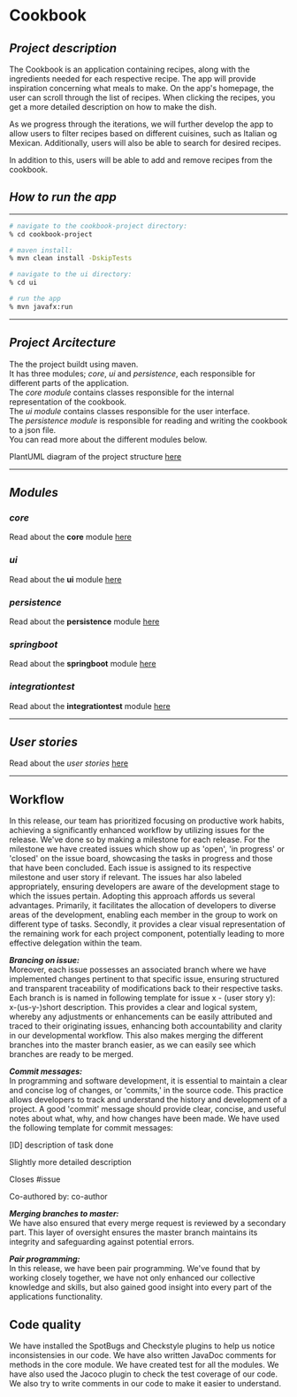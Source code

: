 # __Cookbook__

## _Project description_

The Cookbook is an application containing recipes, along with the ingredients needed for each respective recipe. The app will provide inspiration concerning what meals to make. On the app's homepage, the user can scroll through the list of recipes. When clicking the recipes, you get a more detailed description on how to make the dish.

As we progress through the iterations, we will further develop the app to allow users to filter recipes based on different cuisines, such as Italian og Mexican. Additionally, users will also be able to search for desired recipes.

In addition to this, users will be able to add and remove recipes from the cookbook.

## _How to run the app_
---
```bash
# navigate to the cookbook-project directory:
% cd cookbook-project

# maven install:
% mvn clean install -DskipTests

# navigate to the ui directory:
% cd ui

# run the app
% mvn javafx:run
```
---

## _Project Arcitecture_
The the project buildt using maven.  
It has three modules; _core_, _ui_ and _persistence_, each responsible for different parts of the application.  
The _core module_ contains classes responsible for the internal representation of the cookbook.  
The _ui module_ contains classes responsible for the user interface.  
The _persistence module_ is responsible for reading and writing the cookbook to a json file.  
You can read more about the different modules below.

PlantUML diagram of the project structure [here](../assets/diagram.puml)  

---

## _Modules_

### ___core___
Read about the __core__ module [here](/cookbook-project/core/readme.md)

### ___ui___
Read about the __ui__ module [here](/cookbook-project/ui/readme.md)

### ___persistence___
Read about the __persistence__ module [here](/cookbook-project/persistence/readme.md)

### ___springboot___
Read about the __springboot__ module [here](/cookbook-project/springboot/readme.md)

### ___integrationtest___
Read about the __integrationtest__ module [here](/cookbook-project/integrationtest/readme.md)

---
## _User stories_

Read about the _user stories_ [here](../docs/userstories.md)

---

## Workflow

In this release, our team has prioritized focusing on productive work habits, achieving a significantly enhanced workflow by utilizing issues for the release. We've done so by making a milestone for each release. For the milestone we have created issues which show up as 'open', 'in progress' or 'closed' on the issue board, showcasing the tasks in progress and those that have been concluded. Each issue is assigned to its respective milestone and user story if relevant. The issues har also labeled appropriately, ensuring developers are aware of the development stage to which the issues pertain. Adopting this approach affords us several advantages. Primarily, it facilitates the allocation of developers to diverse areas of the development, enabling each member in the group to work on different type of tasks. Secondly, it provides a clear visual representation of the remaining work for each project component, potentially leading to more effective delegation within the team.

**_Brancing on issue:_**  
Moreover, each issue possesses an associated branch where we have implemented changes pertinent to that specific issue, ensuring structured and transparent traceability of modifications back to their respective tasks. Each branch is is named in following template for issue x - (user story y):  
x-(us-y-)short description. This provides a clear and logical system, whereby any adjustments or enhancements can be easily attributed and traced to their originating issues, enhancing both accountability and clarity in our developmental workflow. This also makes merging the different branches into the master branch easier, as we can easily see which branches are ready to be merged.

**_Commit messages:_**  
In programming and software development, it is essential to maintain a clear and concise log of changes, or 'commits,' in the source code. This practice allows developers to track and understand the history and development of a project. A good 'commit' message should provide clear, concise, and useful notes about what, why, and how changes have been made. We have used the following template for commit messages:

[ID] description of task done

Slightly more detailed description

Closes #issue

Co-authored by: co-author

**_Merging branches to master:_**  
We have also ensured that every merge request is reviewed by a secondary part. This layer of oversight ensures the master branch maintains its integrity and safeguarding against potential errors.

**_Pair programming:_**  
In this release, we have been pair programming. We've found that by working closely together, we have not only enhanced our collective knowledge and skills, but also gained good insight into every part of the applications functionality.


## Code quality
We have installed the SpotBugs and Checkstyle plugins to help us notice inconsistensies in our code. We have also written JavaDoc comments for methods in the core module. We have created test for all the modules. We have also used the Jacoco plugin to check the test coverage of our code. We also try to write comments in our code to make it easier to understand.